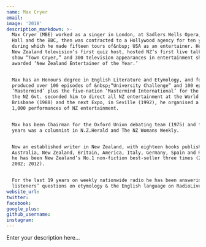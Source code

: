 ```yaml
---
name: Max Cryer
email:
image: '2018'
description_markdown: >-
  Max Cryer (MBE) worked as a singer in London, at Sadlers Wells Opera, Wigmore
  Hall and the BBC, then was contracted to a Hollywood agency for ten years,
  during which he made fifteen tours of&nbsp; USA as an entertainer. He became
  New Zealand television’s first quiz host, hosted NZ’s first live talk-variety
  show “Town Cryer,” and 300 television appearances in entertainment shows, was
  awarded ‘New Zealand Entertainer of the Year.’


  Max has an Honours degree in English Literature and Etymology, and for TVNZ he
  produced over 100 episodes of &nbsp;“University Challenge” and 100 episodes of
  ‘Mastermind’ plus the five-nation ‘Mastermind International’ for the BBC. When
  the NZ Gvt. seconded him to direct all NZ entertainment at the World Expo in
  Brisbane (1988) and the next Expo, in Seville (1992), he organised a total of
  1,000 performances of NZ entertainment.


  Max has been Chairman for the Oxford Union debating team (1975) and for ten
  years was a columnist in N.Z.Herald and The NZ Womans Weekly.


  Now an established writer in New Zealand, with eighteen books published (in
  Australia, New Zealand, Britain, America, Italy, Germany, Spain and Russia),
  he has been New Zealand’s No.1 non-fiction best-seller three times (2001;
  2002; 2012).


  For the last 19 years on weekly nationwide radio he has been answering
  listeners’ questions on etymology & the English language on RadioLive.
website_url:
twitter:
facebook:
google_plus:
github_username:
instagram:
---
```


Enter your description here...
